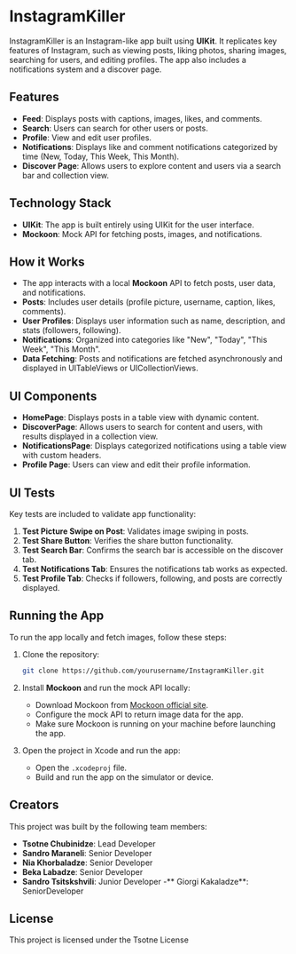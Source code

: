# InstagramKiller

InstagramKiller is an Instagram-like app built using **UIKit**. It replicates key features of Instagram, such as viewing posts, liking photos, sharing images, searching for users, and editing profiles. The app also includes a notifications system and a discover page.
 
## Features
 
- **Feed**: Displays posts with captions, images, likes, and comments.
- **Search**: Users can search for other users or posts.
- **Profile**: View and edit user profiles.
- **Notifications**: Displays like and comment notifications categorized by time (New, Today, This Week, This Month).
- **Discover Page**: Allows users to explore content and users via a search bar and collection view.
 
## Technology Stack
 
- **UIKit**: The app is built entirely using UIKit for the user interface.
- **Mockoon**: Mock API for fetching posts, images, and notifications.
 
## How it Works
 
- The app interacts with a local **Mockoon** API to fetch posts, user data, and notifications.
- **Posts**: Includes user details (profile picture, username, caption, likes, comments).
- **User Profiles**: Displays user information such as name, description, and stats (followers, following).
- **Notifications**: Organized into categories like "New", "Today", "This Week", "This Month".
- **Data Fetching**: Posts and notifications are fetched asynchronously and displayed in UITableViews or UICollectionViews.
 
## UI Components
 
- **HomePage**: Displays posts in a table view with dynamic content.
- **DiscoverPage**: Allows users to search for content and users, with results displayed in a collection view.
- **NotificationsPage**: Displays categorized notifications using a table view with custom headers.
- **Profile Page**: Users can view and edit their profile information.
 
## UI Tests
 
Key tests are included to validate app functionality:
 
1. **Test Picture Swipe on Post**: Validates image swiping in posts.
2. **Test Share Button**: Verifies the share button functionality.
3. **Test Search Bar**: Confirms the search bar is accessible on the discover tab.
4. **Test Notifications Tab**: Ensures the notifications tab works as expected.
5. **Test Profile Tab**: Checks if followers, following, and posts are correctly displayed.
 
## Running the App
 
To run the app locally and fetch images, follow these steps:
 
1. Clone the repository:
    ```bash
    git clone https://github.com/yourusername/InstagramKiller.git
    ```
 
2. Install **Mockoon** and run the mock API locally:
    - Download Mockoon from [Mockoon official site](https://mockoon.com).
    - Configure the mock API to return image data for the app.
    - Make sure Mockoon is running on your machine before launching the app.
 
3. Open the project in Xcode and run the app:
    - Open the `.xcodeproj` file.
    - Build and run the app on the simulator or device.
 
## Creators
 
This project was built by the following team members:
 
- **Tsotne Chubinidze**: Lead Developer
- **Sandro Maraneli**: Senior Developer
- **Nia Khorbaladze**: Senior Developer
- **Beka Labadze**: Senior Developer
- **Sandro Tsitskshvili**: Junior Developer
-** Giorgi Kakaladze**: SeniorDeveloper
 
## License
 
This project is licensed under the Tsotne License 
